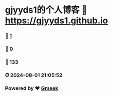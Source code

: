 # gjyyds1的个人博客 :link: https://gjyyds1.github.io 
### :page_facing_up: [1](https://gjyyds1.github.io/tag.html) 
### :speech_balloon: 0 
### :hibiscus: 133 
### :alarm_clock: 2024-08-01 21:05:52 
### Powered by :heart: [Gmeek](https://github.com/Meekdai/Gmeek)
